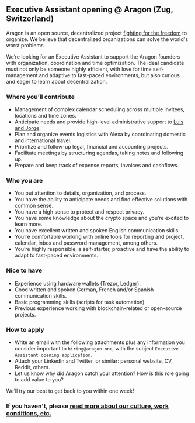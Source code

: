 ## Executive Assistant opening @ Aragon (Zug, Switzerland)

Aragon is an open source, decentralized project [fighting for the freedom](https://www.youtube.com/watch?v=AqjIWmiAidw) to organize. We believe that decentralized organizations can solve the world's worst problems.

We’re looking for an Executive Assistant to support the Aragon founders with organization, coordination and time optimization. The ideal candidate must not only be someone highly efficient, with love for time self-management and adaptive to fast-paced environments, but also curious and eager to learn about decentralization.

### Where you’ll contribute
* Management of complex calendar scheduling across multiple invitees, locations and time zones.
* Anticipate needs and provide high-level administrative support to [Luis and Jorge](../../#team).
* Plan and organize events logistics with Alexa by coordinating domestic and international travel.
* Prioritize and follow-up legal, financial and accounting projects.
* Facilitate meetings by structuring agendas, taking notes and following up.
* Prepare and keep track of expense reports, invoices and cashflows.

### Who you are
* You put attention to details, organization, and process.
* You have the ability to anticipate needs and find effective solutions with common sense.
* You have a high sense to protect and respect privacy.
* You have some knowledge about the crypto space and you’re excited to learn more.
* You have excellent written and spoken English communication skills.
* You’re comfortable working with online tools for reporting and project, calendar, inbox and password management, among others.
* You’re highly responsible, a self-starter, proactive and have the ability to adapt to fast-paced environments.

### Nice to have
* Experience using hardware wallets (Trezor, Ledger).
* Good written and spoken German, French and/or Spanish communication skills.
* Basic programming skills (scripts for task automation).
* Previous experience working with blockchain-related or open-source projects.

### How to apply
* Write an email with the following attachments plus any information you consider important to `hiring@aragon.one`, with the subject `Executive Assistant opening application`.
* Attach your LinkedIn and Twitter, or similar: personal website, CV, Reddit, others.
* Let us know why did Aragon catch your attention? How is this role going to add value to you?

We’ll try our best to get back to you within one week!

### If you haven't, please [read more about our culture, work conditions, etc.](../index.md)
